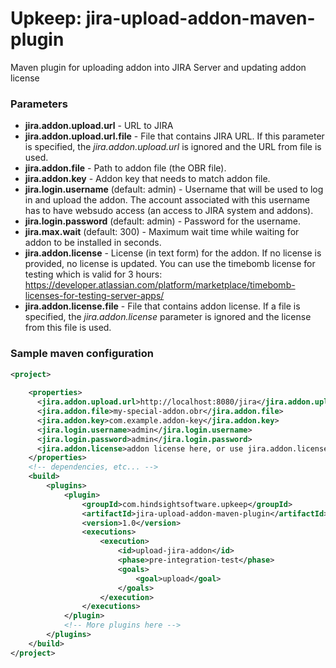 Upkeep: jira-upload-addon-maven-plugin
======================================
Maven plugin for uploading addon into JIRA Server and updating addon license

### Parameters

* **jira.addon.upload.url** - URL to JIRA
* **jira.addon.upload.url.file** - File that contains JIRA URL. If this parameter is specified, 
  the *jira.addon.upload.url* is ignored and the URL from file is used.
* **jira.addon.file** - Path to addon file (the OBR file).
* **jira.addon.key** - Addon key that needs to match addon file.
* **jira.login.username** (default: admin) - Username that will be used to log in and upload the addon. The account associated with this
  username has to have websudo access (an access to JIRA system and addons).
* **jira.login.password** (default: admin) - Password for the username.
* **jira.max.wait** (default: 300) - Maximum wait time while waiting for addon to be installed in seconds.
* **jira.addon.license** - License (in text form) for the addon. If no license is provided, no license is updated. You can
  use the timebomb license for testing which is valid for 3 hours: 
  <https://developer.atlassian.com/platform/marketplace/timebomb-licenses-for-testing-server-apps/>
* **jira.addon.license.file** - File that contains addon license. If a file is specified, the *jira.addon.license*
  parameter is ignored and the license from this file is used. 

### Sample maven configuration
```xml
<project>
    
    <properties>
      <jira.addon.upload.url>http://localhost:8080/jira</jira.addon.upload.url>
      <jira.addon.file>my-special-addon.obr</jira.addon.file>
      <jira.addon.key>com.example.addon-key</jira.addon.key>
      <jira.login.username>admin</jira.login.username>
      <jira.login.password>admin</jira.login.password>
      <jira.addon.license>addon license here, or use jira.addon.license.file</jira.addon.license>
    </properties>
    <!-- dependencies, etc... -->
    <build>
        <plugins>
            <plugin>
                <groupId>com.hindsightsoftware.upkeep</groupId>
                <artifactId>jira-upload-addon-maven-plugin</artifactId>
                <version>1.0</version>
                <executions>
                    <execution>
                        <id>upload-jira-addon</id>
                        <phase>pre-integration-test</phase>
                        <goals>
                            <goal>upload</goal>
                        </goals>
                    </execution>
                </executions>
            </plugin>
            <!-- More plugins here -->
        </plugins>
    </build>
</project>
```


